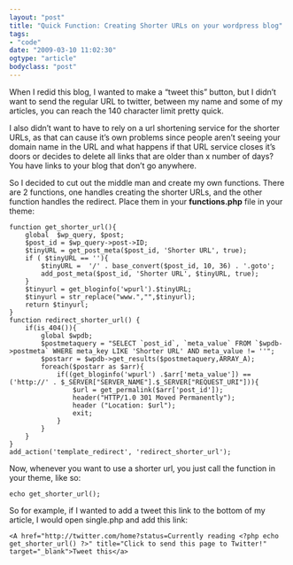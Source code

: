 ```yaml
---
layout: "post"
title: "Quick Function: Creating Shorter URLs on your wordpress blog"
tags: 
- "code"
date: "2009-03-10 11:02:30"
ogtype: "article"
bodyclass: "post"
---
```


When I redid this blog, I wanted to make a “tweet this” button, but I didn’t want to send the regular URL to twitter, between my name and some of my articles, you can reach the 140 character limit pretty quick.

I also didn’t want to have to rely on a url shortening service for the shorter URLs, as that can cause it’s own problems since people aren’t seeing your domain name in the URL and what happens if that URL service closes it’s doors or decides to delete all links that are older than x number of days? You have links to your blog that don’t go anywhere.

So I decided to cut out the middle man and create my own functions. There are 2 functions, one handles creating the shorter URLs, and the other function handles the redirect. Place them in your **functions.php** file in your theme:


    function get_shorter_url(){
        global  $wp_query, $post; 
        $post_id = $wp_query->post->ID;
        $tinyURL = get_post_meta($post_id, 'Shorter URL', true);
        if ( $tinyURL == ''){
            $tinyURL =  '/' . base_convert($post_id, 10, 36) . '.goto';
            add_post_meta($post_id, 'Shorter URL', $tinyURL, true); 
        }
        $tinyurl = get_bloginfo('wpurl').$tinyURL;
        $tinyurl = str_replace("www.","",$tinyurl);
        return $tinyurl;
    }
    function redirect_shorter_url() {
        if(is_404()){
            global $wpdb;
            $postmetaquery = "SELECT `post_id`, `meta_value` FROM `$wpdb->postmeta` WHERE meta_key LIKE 'Shorter URL' AND meta_value != ''";
            $postarr = $wpdb->get_results($postmetaquery,ARRAY_A);      
            foreach($postarr as $arr){
                if((get_bloginfo('wpurl') .$arr['meta_value']) == ('http://' . $_SERVER["SERVER_NAME"].$_SERVER["REQUEST_URI"])){
                    $url = get_permalink($arr['post_id']);
                    header("HTTP/1.0 301 Moved Permanently");
                    header ("Location: $url");
                    exit;
                }
            }   
        }
    }
    add_action('template_redirect', 'redirect_shorter_url');    
    


Now, whenever you want to use a shorter url, you just call the function in your theme, like so:


    echo get_shorter_url();
    


So for example, if I wanted to add a tweet this link to the bottom of my article, I would open single.php and add this link:


    <A href="http://twitter.com/home?status=Currently reading <?php echo get_shorter_url() ?>" title="Click to send this page to Twitter!" target="_blank">Tweet this</a>